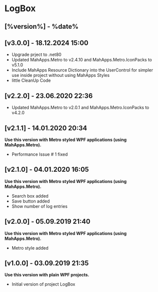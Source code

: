 # LogBox

## [%version%] - %date%

## [v3.0.0] - 18.12.2024 15:00

- Upgrade prject to .net80
- Updated MahApps.Metro to v2.4.10 and MahApps.Metro.IconPacks to v5.1.0
- Include MahApps Resource Dictionary into the UserControl for simpler use inside project without using MahApps Styles
- little CleanUp Code

## [v2.2.0] - 23.06.2020 22:36

- Updated MahApps.Metro to v2.0.1 and MahApps.Metro.IconPacks to v4.2.0

## [v2.1.1] - 14.01.2020 20:34

**Use this version with Metro styled WPF applications (using MahApps.Metro).**

- Performance Issue # 1 fixed

## [v2.1.0] - 04.01.2020 16:05

**Use this version with Metro styled WPF applications (using MahApps.Metro).**

- Search box added
- Save button added
- Show number of log entries

## [v2.0.0] - 05.09.2019 21:40

**Use this version with Metro styled WPF applications (using MahApps.Metro).**

- Metro style added

## [v1.0.0] - 03.09.2019 21:35

**Use this version with plain WPF projects.**

- Initial version of project LogBox